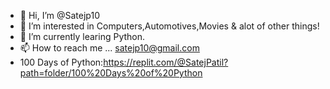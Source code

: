 - 👋 Hi, I’m @Satejp10
- 👀 I’m interested in Computers,Automotives,Movies & alot of other things!
- 🌱 I’m currently learing Python.
- 📫 How to reach me ... satejp10@gmail.com
- 100 Days of Python:https://replit.com/@SatejPatil?path=folder/100%20Days%20of%20Python

<!---
Satejp10/Satejp10 is a ✨ special ✨ repository because its `README.md` (this file) appears on your GitHub profile.
You can click the Preview link to take a look at your changes.
--->
